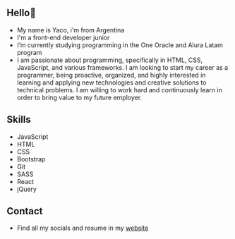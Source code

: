 ## Hello👋

- My name is Yaco, i'm from Argentina
- I'm a front-end developer junior
- I’m currently studying programming in the One Oracle and Alura Latam program
- I am passionate about programming, specifically in HTML, CSS, JavaScript, and various frameworks. I am looking to start my career as a programmer, being proactive, organized, and highly interested in learning and applying new technologies and creative solutions to technical problems. I am willing to work hard and continuously learn in order to bring value to my future employer.

## Skills
- JavaScript
- HTML
- CSS
- Bootstrap
- Git
- SASS
- React
- jQuery

## Contact
- Find all my socials and resume in my [website](https://yacoangeleri.github.io/My-Portfolio/)
